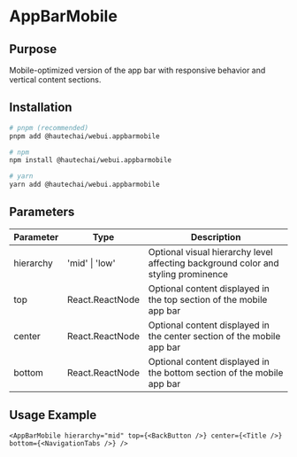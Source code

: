 # AppBarMobile

## Purpose

Mobile-optimized version of the app bar with responsive behavior and vertical content sections.

## Installation

```bash
# pnpm (recommended)
pnpm add @hautechai/webui.appbarmobile

# npm
npm install @hautechai/webui.appbarmobile

# yarn
yarn add @hautechai/webui.appbarmobile
```

## Parameters

| Parameter | Type            | Description                                                                       |
| --------- | --------------- | --------------------------------------------------------------------------------- |
| hierarchy | 'mid' \| 'low'  | Optional visual hierarchy level affecting background color and styling prominence |
| top       | React.ReactNode | Optional content displayed in the top section of the mobile app bar               |
| center    | React.ReactNode | Optional content displayed in the center section of the mobile app bar            |
| bottom    | React.ReactNode | Optional content displayed in the bottom section of the mobile app bar            |

## Usage Example

```tsx
<AppBarMobile hierarchy="mid" top={<BackButton />} center={<Title />} bottom={<NavigationTabs />} />
```
